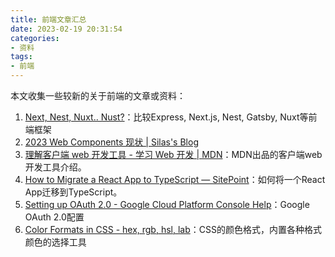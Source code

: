 ```yaml
---
title: 前端文章汇总
date: 2023-02-19 20:31:54
categories:
- 资料 
tags:
- 前端 
---
```

本文收集一些较新的关于前端的文章或资料：
<!--more-->

1. [Next, Nest, Nuxt.. Nust?](https://www.twilio.com/blog/comparing-nextjs-nestjs-nuxt-gatsby)：比较Express, Next.js, Nest, Gatsby, Nuxt等前端框架
2. [2023 Web Components 现状 | Silas's Blog](https://blog.5bang.top/2023/04/21/2023_state_of_web_component)
3. [理解客户端 web 开发工具 - 学习 Web 开发 | MDN](https://developer.mozilla.org/zh-CN/docs/Learn/Tools_and_testing/Understanding_client-side_tools)：MDN出品的客户端web开发工具介绍。
4. [How to Migrate a React App to TypeScript — SitePoint](https://www.sitepoint.com/how-to-migrate-a-react-app-to-typescript/)：如何将一个React App迁移到TypeScript。
5. [Setting up OAuth 2.0 - Google Cloud Platform Console Help](https://support.google.com/cloud/answer/6158849#authorized-domains&zippy=%2Cauthorized-domains%2Cstep-configure-your-app-to-use-the-new-secret%2Cuser-consent%2Cweb-applications)：Google OAuth 2.0配置
6. [Color Formats in CSS - hex, rgb, hsl, lab](https://www.joshwcomeau.com/css/color-formats/)：CSS的颜色格式，内置各种格式颜色的选择工具


